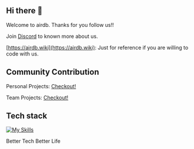 
## Hi there 👋

Welcome to airdb.  Thanks for you follow us!! 

Join [Discord](https://discord.gg/Mp4xttEqnF) to known more about us.

[https://airdb.wiki](https://airdb.wiki): Just for reference if you are willing to code with us.

## Community Contribution

Personal Projects:  [Checkout!](https://github.com/airdb/mgmt/blob/main/contribution/personal_project.md)

Team Projects:  [Checkout!](https://github.com/airdb/mgmt/blob/main/contribution/team_project.md)

## Tech stack
[![My Skills](https://skillicons.dev/icons?i=github,aws,gcp,azure,linux,bash,vim,git,kubernetes,docker,jenkins,nginx,grafana,vscode,nodejs,vscode,c,vue,go,lua,unity,ts,py,figma,svg,ps&perline=8)](https://skillicons.dev)


<!--

**Here are some ideas to get you started:**

🙋‍♀️ A short introduction - what is your organization all about?
🌈 Contribution guidelines - how can the community get involved?
👩‍💻 Useful resources - where can the community find your docs? Is there anything else the community should know?
🍿 Fun facts - what does your team eat for breakfast?
🧙 Remember, you can do mighty things with the power of [Markdown](https://docs.github.com/github/writing-on-github/getting-started-with-writing-and-formatting-on-github/basic-writing-and-formatting-syntax)
-->

Better Tech Better Life
